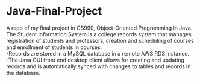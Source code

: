 # Java-Final-Project
A repo of my final project in CS990, Object-Oriented Programming in Java. <br/>
The Student Information System is a college records system that manages registration of students and professors, creation and
scheduling of courses and enrollment of students in courses. <br/>
  -Records are stored in a MySQL database in a remote AWS RDS instance. <br/>
  -The Java GUI front end desktop client allows for creating and updating records and is automatically
   synced with changes to tables and records in the database. <br/>
